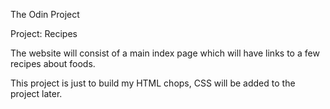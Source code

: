 The Odin Project

Project: Recipes

The website will consist of a main index page which will have links to a 
few recipes about foods.

This project is just to build my HTML chops, CSS will be added to the 
project later.

